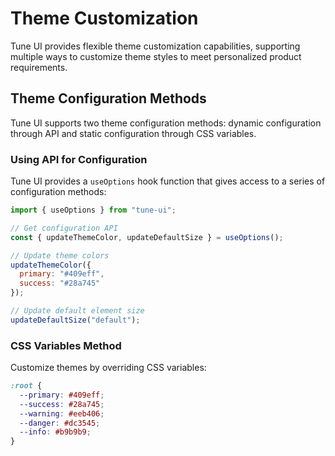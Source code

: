 # Theme Customization

Tune UI provides flexible theme customization capabilities, supporting multiple ways to customize theme styles to meet personalized product requirements.

## Theme Configuration Methods

Tune UI supports two theme configuration methods: dynamic configuration through API and static configuration through CSS variables.

### Using API for Configuration

Tune UI provides a `useOptions` hook function that gives access to a series of configuration methods:

```js
import { useOptions } from "tune-ui";

// Get configuration API
const { updateThemeColor, updateDefaultSize } = useOptions();

// Update theme colors
updateThemeColor({
  primary: "#409eff",
  success: "#28a745"
});

// Update default element size
updateDefaultSize("default");
```

### CSS Variables Method

Customize themes by overriding CSS variables:

```css
:root {
  --primary: #409eff;
  --success: #28a745;
  --warning: #eeb406;
  --danger: #dc3545;
  --info: #b9b9b9;
}
```
